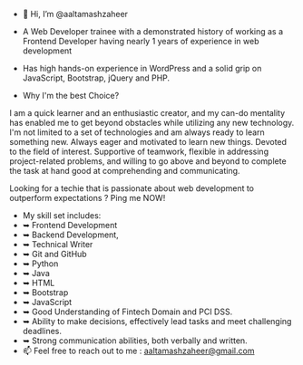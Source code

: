 - 👋 Hi, I’m @aaltamashzaheer
- A Web Developer trainee with a demonstrated history of working as a Frontend Developer having nearly 1 years of experience in web development
- Has high hands-on experience in WordPress and a solid grip on JavaScript, Bootstrap, jQuery and PHP. 

- Why I'm the best Choice?

I am a quick learner and an enthusiastic creator, and my can-do mentality has enabled me to get beyond obstacles while utilizing any new technology. I'm not limited to a set of technologies and am always ready to learn something new. Always eager and motivated to learn new things. Devoted to the field of interest. Supportive of teamwork, flexible in addressing project-related problems, and willing to go above and beyond to complete the task at hand good at comprehending and communicating.

Looking for a techie that is passionate about web development to outperform expectations ? Ping me NOW!

- My skill set includes:
- ➥ Frontend Development
- ➥ Backend Development,
- ➥ Technical Writer
- ➥ Git and GitHub
- ➥ Python 
- ➥ Java
- ➥ HTML
- ➥ Bootstrap
- ➥ JavaScript
- ➥ Good Understanding of Fintech Domain and PCI DSS.
- ➥ Ability to make decisions, effectively lead tasks and meet challenging deadlines.
- ➥ Strong communication abilities, both verbally and written.
- 📫 Feel free to reach out to me :
aaltamashzaheer@gmail.com
